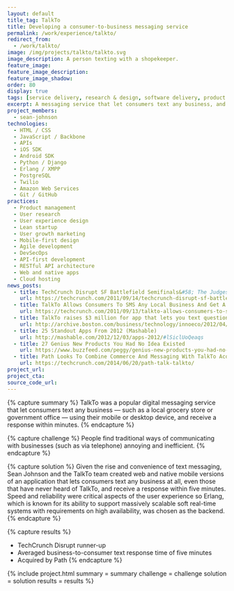 ```yaml
---
layout: default
title_tag: TalkTo
title: Developing a consumer-to-business messaging service
permalink: /work/experience/talkto/
redirect_from:
  - /work/talkto/
image: /img/projects/talkto/talkto.svg
image_description: A person texting with a shopekeeper.
feature_image:
feature_image_description:
feature_image_shadow:
order: 80
display: true
tags: [service delivery, research & design, software delivery, product management, sean johnson]
excerpt: A messaging service that let consumers text any business, and receive an immediate response.
project_members:
  - sean-johnson
technologies:
  - HTML / CSS
  - JavaScript / Backbone
  - APIs
  - iOS SDK
  - Android SDK
  - Python / Django
  - Erlang / XMPP
  - PostgreSQL
  - Twilio
  - Amazon Web Services
  - Git / GitHub
practices:
  - Product management
  - User research
  - User experience design
  - Lean startup
  - User growth marketing
  - Mobile-first design
  - Agile development
  - DevSecOps
  - API-first development
  - RESTful API architecture
  - Web and native apps
  - Cloud hosting
news_posts:
  - title: TechCrunch Disrupt SF Battlefield Semifinals&#58; The Judges React
    url: https://techcrunch.com/2011/09/14/techcrunch-disrupt-sf-battlefield-semifinals-the-judges-react/
  - title: TalkTo Allows Consumers To SMS Any Local Business And Get A Quick Response
    url: https://techcrunch.com/2011/09/13/talkto-allows-consumers-to-sms-any-local-business-and-get-a-quick-response/
  - title: TalkTo raises $3 million for app that lets you text questions to businesses
    url: http://archive.boston.com/business/technology/innoeco/2012/04/talkto_raises_3_million_for_ap.html
  - title: 25 Standout Apps From 2012 (Mashable)
    url: http://mashable.com/2012/12/03/apps-2012/#lSiclUoQeaqs
  - title: 27 Genius New Products You Had No Idea Existed
    url: https://www.buzzfeed.com/peggy/genius-new-products-you-had-no-idea-existed?utm_term=.ncZqOnZ2R#.iyZDPyQnA
  - title: Path Looks To Combine Commerce And Messaging With TalkTo Acquisition, Release Of New 'Talk' App
    url: https://techcrunch.com/2014/06/20/path-talk-talkto/
project_url:
project_cta:
source_code_url:
---
```


{% capture summary %}
TalkTo was a popular digital messaging service that let consumers
text any business — such as a local grocery store or
government office — using their mobile or desktop device, and
receive a response within minutes.
{% endcapture %}

{% capture challenge %}
People find traditional ways of communicating with businesses
(such as via telephone) annoying and inefficient.
{% endcapture %}

{% capture solution %}
Given the rise and convenience of text messaging, Sean Johnson and the TalkTo
team created web and native mobile versions of an application that lets consumers
text any business at all, even those that have never heard of TalkTo, and receive
a response within five minutes. Speed and reliability were critical aspects of the
user experience so Erlang, which is known for its ability to support massively
scalable soft real-time systems with requirements on high availability, was chosen
as the backend.
{% endcapture %}

{% capture results %}
- TechCrunch Disrupt runner-up
- Averaged business-to-consumer text response time of five minutes
- Acquired by Path
{% endcapture %}

{% include project.html
  summary = summary
  challenge = challenge
  solution = solution
  results = results
%}
